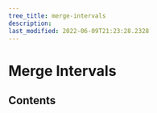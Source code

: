 ```yaml
---
tree_title: merge-intervals
description: 
last_modified: 2022-06-09T21:23:28.2328
---
```


# Merge Intervals

## Contents
